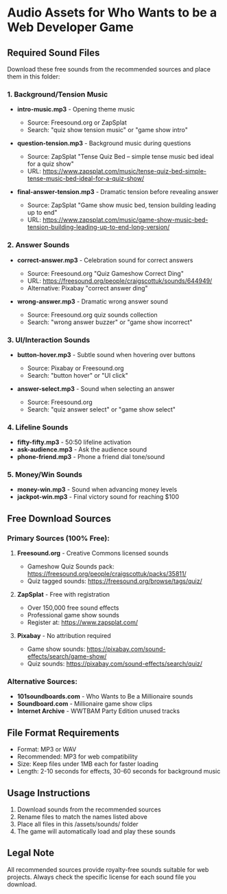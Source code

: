 # Audio Assets for Who Wants to be a Web Developer Game

## Required Sound Files

Download these free sounds from the recommended sources and place them in this folder:

### 1. Background/Tension Music
- **intro-music.mp3** - Opening theme music
  - Source: Freesound.org or ZapSplat
  - Search: "quiz show tension music" or "game show intro"

- **question-tension.mp3** - Background music during questions
  - Source: ZapSplat "Tense Quiz Bed – simple tense music bed ideal for a quiz show"
  - URL: https://www.zapsplat.com/music/tense-quiz-bed-simple-tense-music-bed-ideal-for-a-quiz-show/

- **final-answer-tension.mp3** - Dramatic tension before revealing answer
  - Source: ZapSplat "Game show music bed, tension building leading up to end"
  - URL: https://www.zapsplat.com/music/game-show-music-bed-tension-building-leading-up-to-end-long-version/

### 2. Answer Sounds
- **correct-answer.mp3** - Celebration sound for correct answers
  - Source: Freesound.org "Quiz Gameshow Correct Ding"
  - URL: https://freesound.org/people/craigscottuk/sounds/644949/
  - Alternative: Pixabay "correct answer ding"

- **wrong-answer.mp3** - Dramatic wrong answer sound
  - Source: Freesound.org quiz sounds collection
  - Search: "wrong answer buzzer" or "game show incorrect"

### 3. UI/Interaction Sounds
- **button-hover.mp3** - Subtle sound when hovering over buttons
  - Source: Pixabay or Freesound.org
  - Search: "button hover" or "UI click"

- **answer-select.mp3** - Sound when selecting an answer
  - Source: Freesound.org
  - Search: "quiz answer select" or "game show select"

### 4. Lifeline Sounds
- **fifty-fifty.mp3** - 50:50 lifeline activation
- **ask-audience.mp3** - Ask the audience sound
- **phone-friend.mp3** - Phone a friend dial tone/sound

### 5. Money/Win Sounds
- **money-win.mp3** - Sound when advancing money levels
- **jackpot-win.mp3** - Final victory sound for reaching $100

## Free Download Sources

### Primary Sources (100% Free):
1. **Freesound.org** - Creative Commons licensed sounds
   - Gameshow Quiz Sounds pack: https://freesound.org/people/craigscottuk/packs/35811/
   - Quiz tagged sounds: https://freesound.org/browse/tags/quiz/

2. **ZapSplat** - Free with registration
   - Over 150,000 free sound effects
   - Professional game show sounds
   - Register at: https://www.zapsplat.com/

3. **Pixabay** - No attribution required
   - Game show sounds: https://pixabay.com/sound-effects/search/game-show/
   - Quiz sounds: https://pixabay.com/sound-effects/search/quiz/

### Alternative Sources:
- **101soundboards.com** - Who Wants to Be a Millionaire sounds
- **Soundboard.com** - Millionaire game show clips
- **Internet Archive** - WWTBAM Party Edition unused tracks

## File Format Requirements
- Format: MP3 or WAV
- Recommended: MP3 for web compatibility
- Size: Keep files under 1MB each for faster loading
- Length: 2-10 seconds for effects, 30-60 seconds for background music

## Usage Instructions
1. Download sounds from the recommended sources
2. Rename files to match the names listed above
3. Place all files in this /assets/sounds/ folder
4. The game will automatically load and play these sounds

## Legal Note
All recommended sources provide royalty-free sounds suitable for web projects. Always check the specific license for each sound file you download.